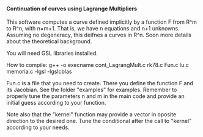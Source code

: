 <h4> Continuation of curves using Lagrange Multipliers </h4>
This software computes a curve defined implicitly by a function F from R^m to R^n, with n=m+1. That is, we have n equations and n+1 unknowns. Assuming no degeneracy, this deifnes a curves in R^n.
Soon more details about the theoretical background.

You will need GSL libraries installed.

How to compile:
g++ -o execname cont_LagrangMult.c rk78.c Fun.c lu.c memoria.c -lgsl -lgslcblas

Fun.c is a file that you need to create. There you define the function F and its Jacobian. See the folder "examples" for examples. Remember to properly tune the parameters n and m in the main code and provide an initial guess according to your function.

Note also that the "kernel" function may provide a vector in oposite
direction to the desired one. Tune the conditional after the call to
"kernel" according to your needs.
